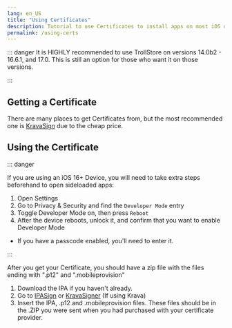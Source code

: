 ```yaml
---
lang: en_US
title: "Using Certificates"
description: Tutorial to use Certificates to install apps on most iOS devices.
permalink: /using-certs
---
```

::: danger
It is HIGHLY recommended to use TrollStore on versions 14.0b2 - 16.6.1, and 17.0. This is still an option for those who want it on those versions.

:::

## Getting a Certificate

There are many places to get Certificates from, but the most recommended one is [KravaSign](https://kravasign.com/purchase) due to the cheap price.


## Using the Certificate
::: danger

If you are using an iOS 16+ Device, you will need to take extra steps beforehand to open sideloaded apps:

1. Open Settings
1. Go to Privacy & Security and find the `Developer Mode` entry
1. Toggle Developer Mode on, then press `Reboot`
1. After the device reboots, unlock it, and confirm that you want to enable Developer Mode
  - If you have a passcode enabled, you'll need to enter it.

:::

After you get your Certificate, you should have a zip file with the files ending with ".p12" and ".mobileprovision"

1. Download the IPA if you haven't already.
2. Go to [IPASign](https://sign.ipasign.cc/) or [KravaSigner](https://sign.kravasign.com/) (If using Krava)
3. Insert the IPA, .p12 and .mobileprovision files. These files should be in the .ZIP you were sent when you had purchased with your certificate provider.
